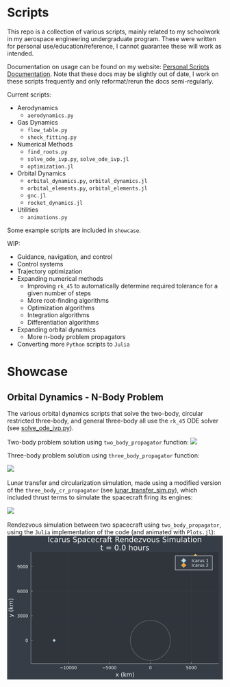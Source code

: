 # Scripts

This repo is a collection of various scripts, mainly related to my schoolwork in my aerospace engineering undergraduate program. These were written for personal use/education/reference, I cannot guarantee these will work as intended. 

Documentation on usage can be found on my website: [Personal Scripts Documentation](https://michaszj.github.io/#docs). Note that these docs may be slightly out of date, I work on these scripts frequently and only reformat/rerun the docs semi-regularly.

Current scripts:
- Aerodynamics
  - `aerodynamics.py`
- Gas Dynamics
  - `flow_table.py`
  - `shock_fitting.py`
- Numerical Methods
  - `find_roots.py`
  - `solve_ode_ivp.py`, `solve_ode_ivp.jl`
  - `optimization.jl`
- Orbital Dynamics
  - `orbital_dynamics.py`, `orbital_dynamics.jl`
  - `orbital_elements.py`, `orbital_elements.jl`
  - `gnc.jl`
  - `rocket_dynamics.jl`
- Utilities
  - `animations.py`

Some example scripts are included in `showcase`.

WIP:
- Guidance, navigation, and control
- Control systems
- Trajectory optimization
- Expanding numerical methods
  - Improving `rk_45` to automatically determine required tolerance for a given number of steps
  - More root-finding algorithms
  - Optimization algorithms
  - Integration algorithms
  - Differentiation algorithms
- Expanding orbital dynamics
  - More n-body problem propagators
- Converting more `Python` scripts to `Julia`

# Showcase
## Orbital Dynamics - N-Body Problem
The various orbital dynamics scripts that solve the two-body, circular restricted three-body, and general three-body all use the `rk_45` ODE solver (see [solve_ode_ivp.py](https://github.com/MichaszJ/scripts/blob/main/Numerical-Methods/solve_ode_ivp.py)). 

Two-body problem solution using `two_body_propagator` function:
![](images/animation1.gif)

Three-body problem solution using `three_body_propagator` function:

![](images/animation2.gif)

Lunar transfer and circularization simulation, made using a modified version of the `three_body_cr_propagator` (see [lunar_transfer_sim.py](https://github.com/MichaszJ/scripts/blob/main/Showcase/lunar_transfer_sim.py)), which included thrust terms to simulate the spacecraft firing its engines:

![](images/animation3.gif)

Rendezvous simulation between two spacecraft using `two_body_propagator`, using the `Julia` implementation of the code (and animated with `Plots.jl`):
![](images/animation4.gif)